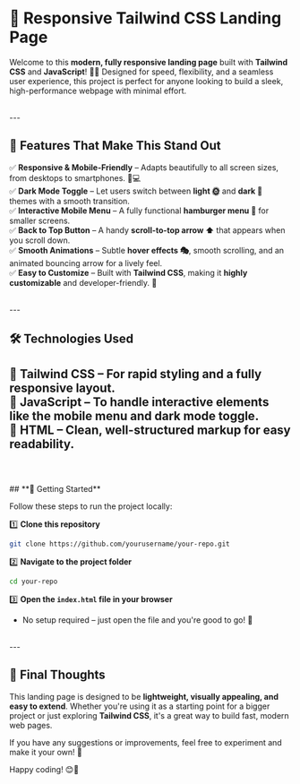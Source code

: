 # **🚀 Responsive Tailwind CSS Landing Page**  

Welcome to this **modern, fully responsive landing page** built with **Tailwind CSS** and **JavaScript**! 🎨✨ Designed for speed, flexibility, and a seamless user experience, this project is perfect for anyone looking to build a sleek, high-performance webpage with minimal effort. 

<br>
---
<br>

## **🎯 Features That Make This Stand Out**  

✅ **Responsive & Mobile-Friendly** – Adapts beautifully to all screen sizes, from desktops to smartphones. 📱💻  
✅ **Dark Mode Toggle** – Let users switch between **light 🌞** and **dark 🌙** themes with a smooth transition.  
✅ **Interactive Mobile Menu** – A fully functional **hamburger menu 🍔** for smaller screens.  
✅ **Back to Top Button** – A handy **scroll-to-top arrow ⬆️** that appears when you scroll down.  
✅ **Smooth Animations** – Subtle **hover effects 🎭**, smooth scrolling, and an animated bouncing arrow for a lively feel.  
✅ **Easy to Customize** – Built with **Tailwind CSS**, making it **highly customizable** and developer-friendly. 🔧  

<br>
---
<br>

## **🛠 Technologies Used**  

🔹 **Tailwind CSS** – For rapid styling and a fully responsive layout.  
🔹 **JavaScript** – To handle interactive elements like the **mobile menu** and **dark mode toggle**.  
🔹 **HTML** – Clean, well-structured markup for easy readability.  
<br>
---
<br>
## **🚀 Getting Started**  

Follow these steps to run the project locally:  

1️⃣ **Clone this repository**  
```sh
git clone https://github.com/yourusername/your-repo.git
```
2️⃣ **Navigate to the project folder**  
```sh
cd your-repo
```
3️⃣ **Open the `index.html` file in your browser**  
- No setup required – just open the file and you're good to go! 🎉

<br>
---
<br>

## **🌟 Final Thoughts**  

This landing page is designed to be **lightweight, visually appealing, and easy to extend**. Whether you're using it as a starting point for a bigger project or just exploring **Tailwind CSS**, it's a great way to build fast, modern web pages.  

If you have any suggestions or improvements, feel free to experiment and make it your own! 🚀  

Happy coding! 😊🎨
